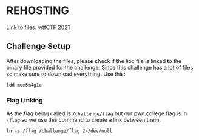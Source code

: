 # REHOSTING

Link to files: [wtfCTF 2021](https://github.com/sajjadium/ctf-archives/tree/main/ctfs/wtf/2021/pwn/MoM5m4g1c)

## Challenge Setup
After downloading the files, please check if the libc file is linked to the binary file provided for the challenge.
Since this challenge has a lot of files so make sure to download everything.
Use this:
```
ldd mom5m4g1c
```

### Flag Linking
As the flag being called is `/challenge/flag` but our pwn.college flag is in `/flag` so we use this command to create a link between them.
```
ln -s /flag /challenge/flag 2>/dev/null
```
